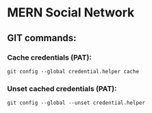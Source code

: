 # MERN Social Network

## GIT commands:

### Cache credentials (PAT):

```
git config --global credential.helper cache
```

### Unset cached credentials (PAT):

```
git config --global --unset credential.helper
```
